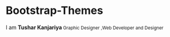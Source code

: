 # Bootstrap-Themes

I am <strong>Tushar Kanjariya</strong><small> Graphic Designer ,Web Developer and Designer</small>
